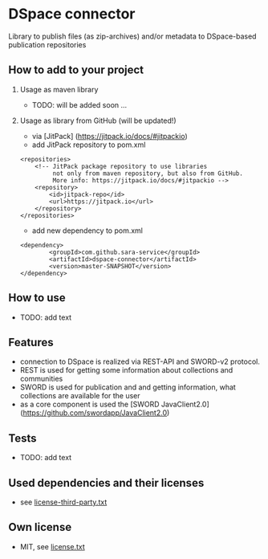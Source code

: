 # DSpace connector

Library to publish files (as zip-archives) and/or metadata to DSpace-based publication repositories

## How to add to your project
    
1. Usage as maven library 
    - TODO: will be added soon ...
    
2. Usage as library from GitHub (will be updated!)
    - via [JitPack] (https://jitpack.io/docs/#jitpackio)
    - add JitPack repository to pom.xml
    
    ```
    <repositories>
        <!-- JitPack package repository to use libraries
             not only from maven repository, but also from GitHub.
             More info: https://jitpack.io/docs/#jitpackio -->
        <repository>
            <id>jitpack-repo</id>
            <url>https://jitpack.io</url>
        </repository>
    </repositories>
    ```
    - add new dependency to pom.xml
    
    ```
    <dependency>
			<groupId>com.github.sara-service</groupId>
            <artifactId>dspace-connector</artifactId>
            <version>master-SNAPSHOT</version>
	</dependency>
    ```
    
## How to use
- TODO: add text

## Features
- connection to DSpace is realized via REST-API and SWORD-v2 protocol.
- REST is used for getting some information about collections and communities
- SWORD is used for publication and and getting information, what collections are available for the user
- as a core component is used the [SWORD JavaClient2.0] (https://github.com/swordapp/JavaClient2.0)

## Tests
- TODO: add text

 
## Used dependencies and their licenses
- see [license-third-party.txt](license-third-party.txt)
     

## Own license
- MIT, see [license.txt](license.txt)





